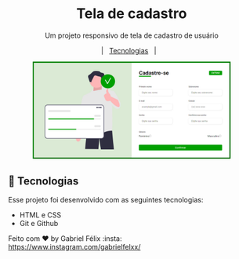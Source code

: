 <h1 align="center"> Tela de cadastro </h1>

<p align="center">
Um projeto responsivo de tela de cadastro de usuário <br/>
</p>

<p align="center">
  |&nbsp;&nbsp;&nbsp;<a href="#-tecnologias">Tecnologias</a>&nbsp;&nbsp;&nbsp;|&nbsp;&nbsp;&nbsp;


<br>

<p align="center">
  <img alt="Cadastro" src=".github/preview.jpg" width="80%">
</p>

## 🚀 Tecnologias

Esse projeto foi desenvolvido com as seguintes tecnologias:

- HTML e CSS
- Git e Github



Feito com ♥ by Gabriel Félix :insta: https://www.instagram.com/gabrielfelxx/